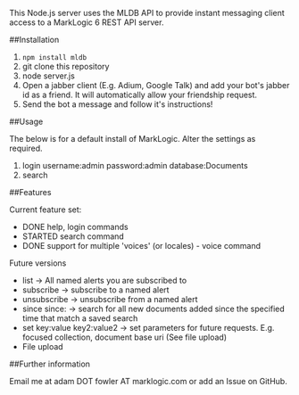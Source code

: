This Node.js server uses the MLDB API to provide instant messaging client access to a MarkLogic 6 REST API server.

##Installation

1. `npm install mldb`
2. git clone this repository
3. node server.js <ml-hostname> <ml-rest-api-port> <bot-jabber-id> <bot-jabber-password>
4. Open a jabber client (E.g. Adium, Google Talk) and add your bot's jabber id as a friend. It will automatically allow your friendship request.
5. Send the bot a message and follow it's instructions!

##Usage

The below is for a default install of MarkLogic. Alter the settings as required.

1. login username:admin password:admin database:Documents
2. search <query-string>

##Features

Current feature set:
 - DONE help, login commands
 - STARTED search <query> command
 - DONE support for multiple 'voices' (or locales) - voice command
 
Future versions
 - list -> All named alerts you are subscribed to
 - subscribe <alert-name> -> subscribe to a named alert
 - unsubscribe <alert-name> -> unsubscribe from a named alert
 - since since:<date-time> <alert-name> -> search for all new documents added since the specified time that match a saved search
 - set key:value key2:value2 -> set parameters for future requests. E.g. focused collection, document base uri (See file upload)
 - File upload
 
##Further information

Email me at adam DOT fowler AT marklogic.com or add an Issue on GitHub.